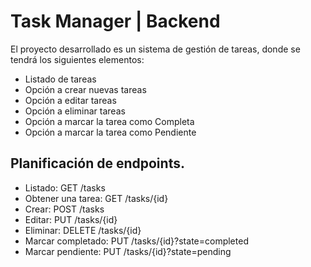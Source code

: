 # Task Manager | Backend
El proyecto desarrollado es un sistema de gestión de tareas, donde se tendrá los siguientes elementos:
- Listado de tareas
- Opción a crear nuevas tareas
- Opción a editar tareas
- Opción a eliminar tareas
- Opción a marcar la tarea como Completa
- Opción a marcar la tarea como Pendiente

## Planificación de endpoints.
- Listado: GET /tasks
- Obtener una tarea: GET /tasks/{id}
- Crear: POST /tasks
- Editar: PUT /tasks/{id}
- Eliminar: DELETE /tasks/{id} 
- Marcar completado:  PUT /tasks/{id}?state=completed
- Marcar pendiente: PUT /tasks/{id}?state=pending
    
